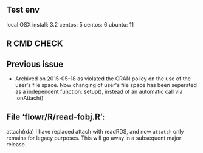 ## Test env
local OSX install: 3.2
centos: 5
centos: 6
ubuntu: 11


## R CMD CHECK

## Previous issue
 - Archived on 2015-05-18 as violated the CRAN policy on the use of the user's file space.
Now changing of user's file space has been seperated as a independent function: setup(), 
instead of an automatic call via .onAttach()


## File ‘flowr/R/read-fobj.R’:
  attach(rda)
I have replaced attach with readRDS, and now `attatch` only remains for legacy purposes.
This will go away in a subsequent major release.


